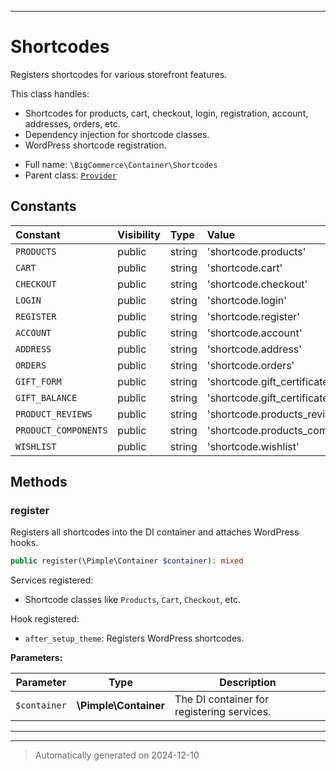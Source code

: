 ***

# Shortcodes

Registers shortcodes for various storefront features.

This class handles:
- Shortcodes for products, cart, checkout, login, registration, account, addresses, orders, etc.
- Dependency injection for shortcode classes.
- WordPress shortcode registration.

* Full name: `\BigCommerce\Container\Shortcodes`
* Parent class: [`Provider`](./Provider.md)


## Constants

| Constant | Visibility | Type | Value |
|:---------|:-----------|:-----|:------|
|`PRODUCTS`|public|string|&#039;shortcode.products&#039;|
|`CART`|public|string|&#039;shortcode.cart&#039;|
|`CHECKOUT`|public|string|&#039;shortcode.checkout&#039;|
|`LOGIN`|public|string|&#039;shortcode.login&#039;|
|`REGISTER`|public|string|&#039;shortcode.register&#039;|
|`ACCOUNT`|public|string|&#039;shortcode.account&#039;|
|`ADDRESS`|public|string|&#039;shortcode.address&#039;|
|`ORDERS`|public|string|&#039;shortcode.orders&#039;|
|`GIFT_FORM`|public|string|&#039;shortcode.gift_certificate.form&#039;|
|`GIFT_BALANCE`|public|string|&#039;shortcode.gift_certificate.balance&#039;|
|`PRODUCT_REVIEWS`|public|string|&#039;shortcode.products_reviews&#039;|
|`PRODUCT_COMPONENTS`|public|string|&#039;shortcode.products_components&#039;|
|`WISHLIST`|public|string|&#039;shortcode.wishlist&#039;|


## Methods


### register

Registers all shortcodes into the DI container and attaches WordPress hooks.

```php
public register(\Pimple\Container $container): mixed
```

Services registered:
- Shortcode classes like `Products`, `Cart`, `Checkout`, etc.

Hook registered:
- `after_setup_theme`: Registers WordPress shortcodes.






**Parameters:**

| Parameter | Type | Description |
|-----------|------|-------------|
| `$container` | **\Pimple\Container** | The DI container for registering services. |





***


***
> Automatically generated on 2024-12-10
